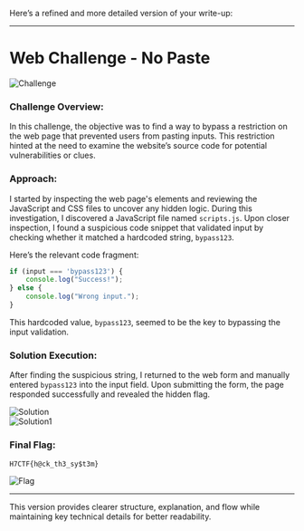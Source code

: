 Here’s a refined and more detailed version of your write-up:

---

# Web Challenge - No Paste

![Challenge](https://github.com/x03ee/H7CTF-Writeups/blob/main/web/No%20Paste/challenge.png)

### Challenge Overview:
In this challenge, the objective was to find a way to bypass a restriction on the web page that prevented users from pasting inputs. This restriction hinted at the need to examine the website’s source code for potential vulnerabilities or clues.

### Approach:
I started by inspecting the web page's elements and reviewing the JavaScript and CSS files to uncover any hidden logic. During this investigation, I discovered a JavaScript file named `scripts.js`. Upon closer inspection, I found a suspicious code snippet that validated input by checking whether it matched a hardcoded string, `bypass123`.

Here’s the relevant code fragment:
```js
if (input === 'bypass123') {
    console.log("Success!");
} else {
    console.log("Wrong input.");
}
```
This hardcoded value, `bypass123`, seemed to be the key to bypassing the input validation.

### Solution Execution:
After finding the suspicious string, I returned to the web form and manually entered `bypass123` into the input field. Upon submitting the form, the page responded successfully and revealed the hidden flag.

![Solution](https://github.com/x03ee/H7CTF-Writeups/blob/main/web/No%20Paste/solution.png)  
![Solution1](https://github.com/x03ee/H7CTF-Writeups/blob/main/web/No%20Paste/solution1.png)

### Final Flag:
```
H7CTF{h@ck_th3_sy$t3m}
```

![Flag](https://github.com/x03ee/H7CTF-Writeups/blob/main/web/No%20Paste/flag.png)

---

This version provides clearer structure, explanation, and flow while maintaining key technical details for better readability.
